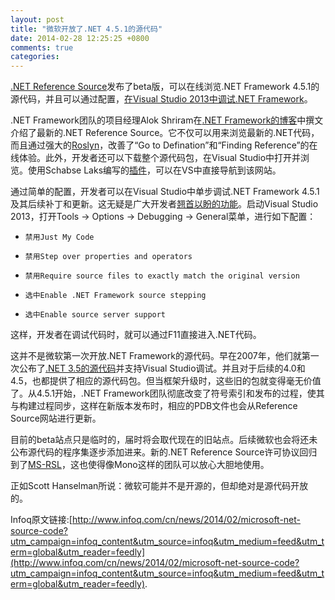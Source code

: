 ```yaml
---
layout: post
title: "微软开放了.NET 4.5.1的源代码"
date: 2014-02-28 12:25:25 +0800
comments: true
categories: 
---
```

[.NET Reference Source](http://referencesource.microsoft.com/)发布了beta版，可以在线浏览.NET Framework 4.5.1的源代码，并且可以通过配置，[在Visual Studio 2013中调试.NET Framework](http://referencesource-beta.microsoft.com/setup.html)。

.NET Framework团队的项目经理Alok Shriram在[.NET Framework的博客](http://blogs.msdn.com/b/dotnet/archive/2014/02/24/a-new-look-for-net-reference-source.aspx)中撰文介绍了最新的.NET Reference Source。它不仅可以用来浏览最新的.NET代码，而且通过强大的[Roslyn](http://msdn.com/roslyn)，改善了“Go to Defination”和“Finding Reference”的在线体验。此外，开发者还可以下载整个源代码包，在Visual Studio中打开并浏览。使用Schabse Laks编写的[插件](http://visualstudiogallery.msdn.microsoft.com/f89b27c5-7d7b-4059-adde-7ccc709fa86e)，可以在VS中直接导航到该网站。

通过简单的配置，开发者可以在Visual Studio中单步调试.NET Framework 4.5.1及其后续补丁和更新。这无疑是广大开发者[翘首以盼的功能](http://visualstudio.uservoice.com/forums/121579-visual-studio/suggestions/4083118-allow-developers-to-step-through-net-framework-so)。启动Visual Studio 2013，打开Tools -> Options -> Debugging -> General菜单，进行如下配置：

 *     禁用Just My Code
 *     禁用Step over properties and operators
 *     禁用Require source files to exactly match the original version
 *     选中Enable .NET Framework source stepping
 *     选中Enable source server support

这样，开发者在调试代码时，就可以通过F11直接进入.NET代码。

这并不是微软第一次开放.NET Framework的源代码。早在2007年，他们就第一次公布了[.NET 3.5的源代码](http://weblogs.asp.net/scottgu/archive/2007/10/03/releasing-the-source-code-for-the-net-framework-libraries.aspx)并支持Visual Studio调试。并且对于后续的4.0和4.5，也都提供了相应的源代码包。但当框架升级时，这些旧的包就变得毫无价值了。从4.5.1开始，.NET Framework团队彻底改变了符号索引和发布的过程，使其与构建过程同步，这样在新版本发布时，相应的PDB文件也会从Reference Source网站进行更新。

目前的beta站点只是临时的，届时将会取代现在的旧站点。后续微软也会将还未公布源代码的程序集逐步添加进来。新的.NET Reference Source许可协议回归到了[MS-RSL](http://referencesource-beta.microsoft.com/license.html)，这也使得像Mono这样的团队可以放心大胆地使用。

正如Scott Hanselman所说：微软可能并不是开源的，但却绝对是源代码开放的。

Infoq原文链接:[http://www.infoq.com/cn/news/2014/02/microsoft-net-source-code?utm_campaign=infoq_content&utm_source=infoq&utm_medium=feed&utm_term=global&utm_reader=feedly](http://www.infoq.com/cn/news/2014/02/microsoft-net-source-code?utm_campaign=infoq_content&utm_source=infoq&utm_medium=feed&utm_term=global&utm_reader=feedly).
